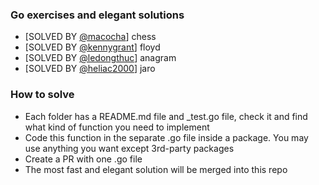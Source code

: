 ### Go exercises and elegant solutions

 - [SOLVED BY [@macocha](https://github.com/macocha)] chess
 - [SOLVED BY [@kennygrant](https://github.com/kennygrant)] floyd
 - [SOLVED BY [@ledongthuc](https://github.com/ledongthuc)] anagram
 - [SOLVED BY [@heliac2000](https://github.com/heliac2000)] jaro

### How to solve

 - Each folder has a README.md file and _test.go file, check it and find what kind of function you need to implement
 - Code this function in the separate .go file inside a package. You may use anything you want except 3rd-party packages
 - Create a PR with one .go file
 - The most fast and elegant solution will be merged into this repo
